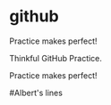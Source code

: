 # github

Practice makes perfect!

Thinkful GitHub Practice.

Practice makes perfect!

#Albert's lines